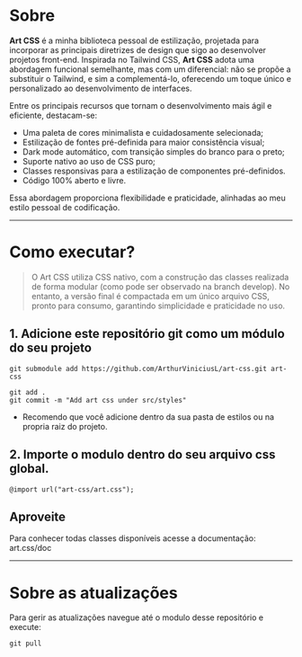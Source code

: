 # Sobre

**Art CSS** é a minha biblioteca pessoal de estilização, projetada para incorporar as principais diretrizes de design que sigo ao desenvolver projetos front-end. Inspirada no Tailwind CSS, **Art CSS** adota uma abordagem funcional semelhante, mas com um diferencial: não se propõe a substituir o Tailwind, e sim a complementá-lo, oferecendo um toque único e personalizado ao desenvolvimento de interfaces.  

Entre os principais recursos que tornam o desenvolvimento mais ágil e eficiente, destacam-se:  
- Uma paleta de cores minimalista e cuidadosamente selecionada;  
- Estilização de fontes pré-definida para maior consistência visual;  
- Dark mode automático, com transição simples do branco para o preto;  
- Suporte nativo ao uso de CSS puro;  
- Classes responsivas para a estilização de componentes pré-definidos.
- Código 100% aberto e livre.

Essa abordagem proporciona flexibilidade e praticidade, alinhadas ao meu estilo pessoal de codificação.

---

# Como executar?
> O Art CSS utiliza CSS nativo, com a construção das classes realizada de forma modular (como pode ser observado na branch develop). No entanto, a versão final é compactada em um único arquivo CSS, pronto para consumo, garantindo simplicidade e praticidade no uso.

## 1. Adicione este repositório git como um módulo do seu projeto
```
git submodule add https://github.com/ArthurViniciusL/art-css.git art-css
```
```
git add .
git commit -m "Add art css under src/styles"
```
- Recomendo que você adicione dentro da sua pasta de estilos ou na propria raiz do projeto.

## 2. Importe o modulo dentro do seu arquivo css global.
```
@import url("art-css/art.css");
```
## Aproveite

Para conhecer todas classes disponíveis acesse a documentação: art.css/doc

---

# Sobre as atualizações

Para gerir as atualizações navegue até o modulo desse repositório e execute:

```
git pull
```